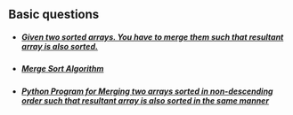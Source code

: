## Basic questions

- ##### [Given two sorted arrays. You have to merge them such that resultant array is also sorted.](01.%20merge-two-sorted-arrays.cpp)

- ##### [Merge Sort Algorithm](02.%20merge-sort-algorithm.cpp)

- ##### [Python Program for Merging two arrays sorted in non-descending order such that resultant array is also sorted in the same manner](03.%20merge-two-sorted-arrays.py)
